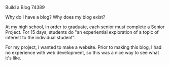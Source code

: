 Build a Blog
74389

Why do I have a blog? Why does my blog exist?

At my high school, in order to graduate, each senior must complete a Senior Project.
For 15 days, students do "an experiential exploration of a topic of interest to the individual student".

For my project, I wanted to make a website. Prior to making this blog, I had no experience with web development, so this was a nice way to see what it's like.

